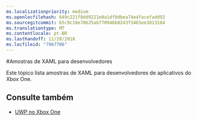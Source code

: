 ```yaml
---
ms.localizationpriority: medium
ms.openlocfilehash: 649c221f8dd9221e0a1df8dbea74e4facefadd92
ms.sourcegitcommit: b5c9c18e70625ab770946b8243f3465ee1013184
ms.translationtype: MT
ms.contentlocale: pt-BR
ms.lasthandoff: 11/28/2018
ms.locfileid: "7967706"
---
```

#<a name="xaml-samples-for-developers"></a>Amostras de XAML para desenvolvedores

Este tópico lista amostras de XAML para desenvolvedores de aplicativos do Xbox One.

## <a name="see-also"></a>Consulte também
- [UWP no Xbox One](index.md)

